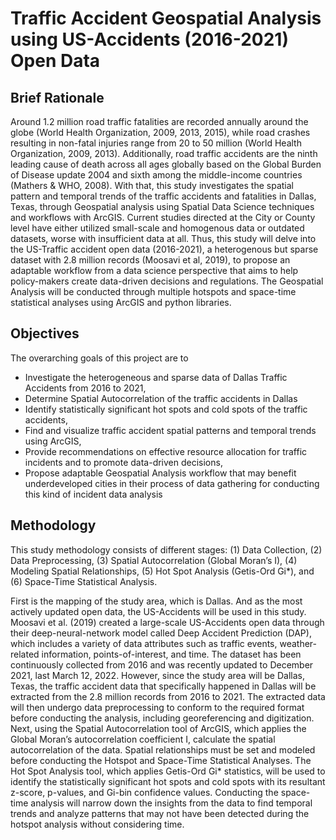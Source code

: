 # Traffic Accident Geospatial Analysis using US-Accidents (2016-2021) Open Data


## Brief Rationale

  Around 1.2 million road traffic fatalities are recorded annually around the globe (World Health Organization, 2009, 2013, 2015), while road crashes resulting in non-fatal injuries range from 20 to 50 million (World Health Organization, 2009, 2013). Additionally, road traffic accidents are the ninth leading cause of death across all ages globally based on the Global Burden of Disease update 2004 and sixth among the middle-income countries (Mathers & WHO, 2008). With that, this study investigates the spatial pattern and temporal trends of the traffic accidents and fatalities in Dallas, Texas, through Geospatial analysis using Spatial Data Science techniques and workflows with ArcGIS. Current studies directed at the City or County level have either utilized small-scale and homogenous data or outdated datasets, worse with insufficient data at all. Thus, this study will delve into the US-Traffic accident open data (2016-2021), a heterogenous but sparse dataset with 2.8 million records (Moosavi et al, 2019), to propose an adaptable workflow from a data science perspective that aims to help policy-makers create data-driven decisions and regulations. The Geospatial Analysis will be conducted through multiple hotspots and space-time statistical analyses using ArcGIS and python libraries. 
  

## Objectives

The overarching goals of this project are to 
  - Investigate the heterogeneous and sparse data of Dallas Traffic Accidents from 2016 to 2021,
  - Determine Spatial Autocorrelation of the traffic accidents in Dallas
  - Identify statistically significant hot spots and cold spots of the traffic accidents,
  - Find and visualize traffic accident spatial patterns and temporal trends using ArcGIS,
  - Provide recommendations on effective resource allocation for traffic incidents and to promote data-driven decisions,
  - Propose adaptable Geospatial Analysis workflow that may benefit underdeveloped cities in their process of data gathering for conducting this kind of  incident data analysis

## Methodology

  This study methodology consists of different stages: (1) Data Collection, (2) Data Preprocessing, (3) Spatial Autocorrelation (Global Moran’s I), (4) Modeling Spatial Relationships, (5) Hot Spot Analysis (Getis-Ord Gi*), and (6) Space-Time Statistical Analysis. 
   
   First is the mapping of the study area, which is Dallas. And as the most actively updated open data, the US-Accidents will be used in this study. Moosavi et al. (2019) created a large-scale US-Accidents open data through their deep-neural-network model called Deep Accident Prediction (DAP), which includes a variety of data attributes such as traffic events, weather-related information, points-of-interest, and time. The dataset has been continuously collected from 2016 and was recently updated to December 2021, last March 12, 2022. However, since the study area will be Dallas, Texas, the traffic accident data that specifically happened in Dallas will be extracted from the 2.8 million records from 2016 to 2021.  The extracted data will then undergo data preprocessing to conform to the required format before conducting the analysis, including georeferencing and digitization. Next, using the Spatial Autocorrelation tool of ArcGIS, which applies the Global Moran’s autocorrelation coefficient I, calculate the spatial autocorrelation of the data. Spatial relationships must be set and modeled before conducting the Hotspot and Space-Time Statistical Analyses. 
    The Hot Spot Analysis tool, which applies Getis-Ord Gi* statistics, will be used to identify the statistically significant hot spots and cold spots with its resultant z-score, p-values, and Gi-bin confidence values. Conducting the space-time analysis will narrow down the insights from the data to find temporal trends and analyze patterns that may not have been detected during the hotspot analysis without considering time.  
